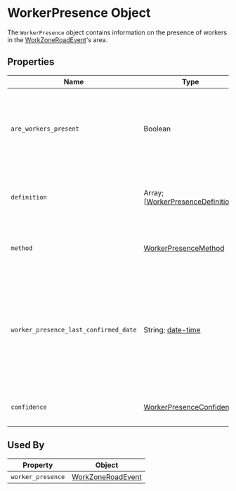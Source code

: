 # WorkerPresence Object
The `WorkerPresence` object contains information on the presence of workers in the [WorkZoneRoadEvent](/spec-content/objects/WorkZoneRoadEvent.md)'s area.

## Properties
Name | Type | Description | Conformance | Notes
--- | --- | --- | --- | ---
`are_workers_present` | Boolean | Whether workers are present in the work zone event area. This value should be set in accordance with the definition provided in the `definition` property if it is provided. | Required | 
`definition` | Array; \[[WorkerPresenceDefinition](/spec-content/enumerated-types/WorkerPresenceDefinition.md)\] | A list of situations in which workers are considered to be present in the jurisdiction of the data provider. | Optional
`method` | [WorkerPresenceMethod](/spec-content/enumerated-types/WorkerPresenceMethod.md) | Describes the method for how worker presence in a work zone event area is determined. | Optional | 
`worker_presence_last_confirmed_date` | String; [date-time](https://tools.ietf.org/html/draft-handrews-json-schema-validation-01#section-7.3.1) | The UTC date and time at which the presence of workers was last confirmed. | Optional | All datetime formats shall follow [RFC 3339 Section 5.6](https://tools.ietf.org/html/rfc3339#section-5.6). <br />Please see [Business Rule](/Creating_a_WZDx_Feed.md#business-rules) #6.
`confidence` | [WorkerPresenceConfidence](/spec-content/enumerated-types/WorkerPresenceConfidence.md) | The data producer’s confidence in the value of `are_workers_present`. | Optional | 

## Used By
Property | Object
--- | ---
`worker_presence` | [WorkZoneRoadEvent](/spec-content/objects/WorkZoneRoadEvent.md)
